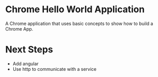 # Chrome Hello World Application

A Chrome application that uses basic concepts to show how to build a Chrome App.

# Next Steps
- Add angular
- Use http to communicate with a service
